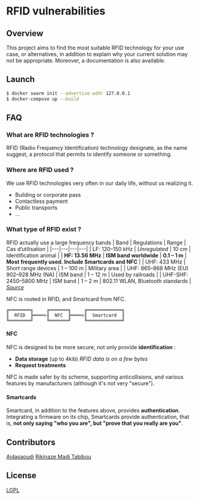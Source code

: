 # RFID vulnerabilities

## Overview

This project aims to find the most suitable RFID technology for your use case, or alternatives, in addition to explain why your current solution may not be appropriate.
Moreover, a documentation is also available.


## Launch

```sh
$ docker swarm init --advertise-addr 127.0.0.1
$ docker-compose up --build
```

## FAQ
### What are RFID technologies ?

RFID (Radio Frequency Identification) technology designate, as the name suggest, a protocol that permits to identify someone or something.

### Where are RFID used ?

We use RFID technologies very often in our daily life, without us realizing it.
- Building or corporate pass
- Contactless payment
- Public transports
- ...

### What type of RFID exist ?

RFID actually use a large frequency bands
| Band | Regulations | Range | Cas d’utilisation |
|---|---|---|---|
| LF: 120–150 kHz | *Unregulated* | 10 cm | Identification animal |
| **HF: 13.56 MHz** | **ISM band worldwide** | **0.1 – 1 m** | **Most frequently used. Include Smartcards and NFC** |
| UHF: 433 MHz | Short range devices | 1 – 100 m | Military area |
| UHF: 865–868 MHz (EU) 902–928 MHz (NA) | ISM band | 1 – 12 m | Used by railroads |
| UHF-SHF: 2450–5800 MHz | ISM band | 1 – 2 m | 802.11 WLAN, Bluetooth standards |
*[Source](https://en.wikipedia.org/wiki/Radio-frequency_identification)*

NFC is rooted in RFID, and Smartcard from NFC.
```
╔════════╗     ╔═══════╗     ╔═════════════╗
║  RFID  ╠════>║  NFC  ╠════>║  Smartcard  ║
╚════════╝     ╚═══════╝     ╚═════════════╝
```

#### NFC

NFC is designed to be more secure, not only provide **identification** :
- **Data storage** (up to 4kib) *RFID data is on a few bytes*
- **Request treatments**

NFC is made safer by its scheme, supporting anticollisions, and various features by manufacturers (although it's not very "secure").


#### Smartcards

Smartcard, in addition to the features above, provides **authentication**.
Integrating a firmware on its chip, Smartcards provide authentication, that is, __not only saying "who you are", but "prove that you really are you"__.


## Contributors

[Aidasaoudi](https://github.com/Aidasaoudi)
[Rikinaze Madi Tabibou](https://github.com/Aidasaoudi)


## License

[LGPL](LICENSE)